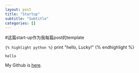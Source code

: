 ```yaml
---
layout: post
title: "Startup"
subtitle: "Subtitle"
categories: []
---
```

#这篇start-up作为我每篇post的template

``{% highlight python %}``
print "hello, Lucky!"
{% endhighlight %}


```
hello
```


My Github is [here][mygithub].

[mygithub]: https://github.com/lucky521
